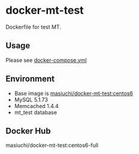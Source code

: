 # docker-mt-test
Dockerfile for test MT.

## Usage

Please see [docker-compose.yml](https://github.com/masiuchi/docker-mt-test/blob/centos6-full/docker-compose.yml)

## Environment

* Base image is [masiuchi/docker-mt-test:centos6](https://github.com/masiuchi/docker-mt-test/tree/centos6)
* MySQL 5.1.73
* Memcached 1.4.4
* mt_test database

## Docker Hub

masiuchi/docker-mt-test:centos6-full


